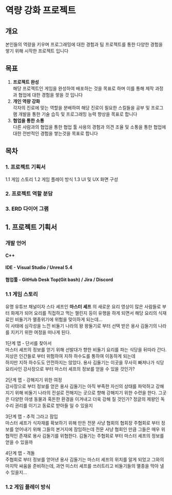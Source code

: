 # 역량 강화 프로젝트                

## 개요
본인들의 역량을 키우며 프로그래밍에 대한 경험과 팀 프로젝트를 통한 다양한 경험을 쌓기 위해 시작한 프로젝트 입니다

## 목표
1. **프로젝트 완성**  
 해당 프로젝트인 게임을 완성하여 배포하는 것을 목표로 하며 이를 통해 제작 과정과 협업에 대한 경험을 쌓을 것 입니다
3. **개인 역량 강화**  
   각자의 진로에 맞는 역할을 분배하여 해당 진로이 필요한 스킬들을 공부 및 프로그램 개발을 통한 기술 습득 및 프로그래밍 능력 향상을 목표로 합니다
4. **협업을 통한 소통**  
   다른 사람과의 협업을 통한 협업 툴 사용의 경험과 의견 조율 및 소통을 통한 협업에 대한 전반적인 경험을 쌓는것을 목표로 합니다

## 목차

### 1. 프로젝트 기획서
1.1 게임 스토리
   1.2 게임 플레이 방식
   1.3 UI 및 UX 화면 구성

### 2. 프로젝트 역할 분담

### 3. ERD 다이어 그램


## 1. 프로젝트 기획서

### 개발 언어
#### C++
#### IDE - Visual Studio / Unreal 5.4
#### 협업툴 - GitHub Desk Top(Git bash) / Jira / Discord

### 1.1 게임 스토리
유명 유튜브 채널이자 스타 셰프인 **마스터 셰프** 의 새로운 요리 영상이 많은 사람들로 부터 화제가 되어 요리를 직접하고 먹는 챌린지 등이 유행을 하게 되면서 해당 요리의 식재료인 비둘기가 멸종위기에 위험을 맞이하게 되는데...  
이 사태에 심각성을 느낀 비둘기 나라의 왕 왕둘기로 부터 선택 받은 용사 김둘기의 나라를 지키기 위한 여정을 떠나게 된다.

1단계 맵 - 단서를 찾아서  
마스터 셰프의 정보를 얻기 위해 선발대가 향한 비둘기 요리를 파는 식당을 뒤따라 간다. 지상은 인간들로 부터 위험하여 지하 하수도를 통하여 이동하게 되는데  
하지만 지하 하수도도 안전하지는 않았다. 용사 김둘기는 이곳을 무사히 빠져나가 식당 요리사인 강사장으로 부터 마스터 셰프의 정보를 얻을 수 있을 것인가?  

2단계 맵 - 강해지기 위한 여정  
강사장으로 부터 정보를 얻은 용사 김둘기는 아직 부족한 자신의 상태를 파악하고 강해지기 위해 비둘기 나라의 전설로 전해지는 곳으로 향해 강해지기 위한 수련을 한다. 그곳은 다양한 야생 동물과 혹돈한 환경을 이겨내고 더욱 강해 질 것인가? 정글의 제왕인 독수리 권리를 이기고 동료로 받아들 일 수 있을지

3단계 맵 - 추적 그라고 잠입  
마스터 셰프가 식자재를 확보하기 위해 만든 전문 사냥 협회의 협회장 주협회로 부터 정보를 얻어내기 위해 그들의 본거지에 잠임하는데 전문 사냥 협회인 만큼 그들은 매우 위협적인 존재로 용사 김둘기를 위협한다. 김둘기는 주협회로 부터 마스터 셰프의 정보를 얻을 수 있을까

4단계 맵 - 격돌  
주협회로 부터 정보를 얻어낸 용사 김둘기는 마스터 셰프의 위치를 알게 되었고 그와의 마지막 싸움을 준비하는데, 과연 미스터 셰프를 쓰러트리고 비둘기들의 멸종을 막아 낼 수 있을지...

### 1.2 게임 플레이 방식  


